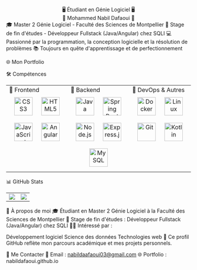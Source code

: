 <div align="center">🖥️ Étudiant en Génie Logiciel 🖥️</div>
<div align="center">👋 Mohammed Nabil Dafaoui 👋</div>
🎓 Master 2 Génie Logiciel - Faculté des Sciences de Montpellier
💼 Stage de fin d'études - Développeur Fullstack (Java/Angular) chez SQLI
💻 Passionné par la programmation, la conception logicielle et la résolution de problèmes
📚 Toujours en quête d'apprentissage et de perfectionnement

🌐 Mon Portfolio

🛠️ Compétences
<table><tr><td valign="top" width="33%">
🔹 Frontend
<div align="center"> <a href="https://www.w3schools.com/css/" target="_blank"><img style="margin: 10px" src="https://profilinator.rishav.dev/skills-assets/css3-original-wordmark.svg" alt="CSS3" height="50" /></a> <a href="https://en.wikipedia.org/wiki/HTML5" target="_blank"><img style="margin: 10px" src="https://profilinator.rishav.dev/skills-assets/html5-original-wordmark.svg" alt="HTML5" height="50" /></a> <a href="https://www.javascript.com/" target="_blank"><img style="margin: 10px" src="https://profilinator.rishav.dev/skills-assets/javascript-original.svg" alt="JavaScript" height="50" /></a> <a href="https://angular.io/" target="_blank"><img style="margin: 10px" src="https://profilinator.rishav.dev/skills-assets/angularjs-original.svg" alt="Angular" height="50" /></a> </div> </td><td valign="top" width="33%">
🔹 Backend
<div align="center"> <a href="https://www.java.com/" target="_blank"><img style="margin: 10px" src="https://profilinator.rishav.dev/skills-assets/java-original-wordmark.svg" alt="Java" height="50" /></a> <a href="https://spring.io/projects/spring-boot" target="_blank"><img style="margin: 10px" src="https://profilinator.rishav.dev/skills-assets/springio-icon.svg" alt="Spring Boot" height="50" /></a> <a href="https://nodejs.org/" target="_blank"><img style="margin: 10px" src="https://profilinator.rishav.dev/skills-assets/nodejs-original-wordmark.svg" alt="Node.js" height="50" /></a> <a href="https://expressjs.com/" target="_blank"><img style="margin: 10px" src="https://profilinator.rishav.dev/skills-assets/express-original-wordmark.svg" alt="Express.js" height="50" /></a> <a href="https://www.mysql.com/" target="_blank"><img style="margin: 10px" src="https://profilinator.rishav.dev/skills-assets/mysql-original-wordmark.svg" alt="MySQL" height="50" /></a> </div> </td><td valign="top" width="33%">
🔹 DevOps & Autres
<div align="center"> <a href="https://www.docker.com/" target="_blank"><img style="margin: 10px" src="https://profilinator.rishav.dev/skills-assets/docker-original-wordmark.svg" alt="Docker" height="50" /></a> <a href="https://www.linux.org/" target="_blank"><img style="margin: 10px" src="https://profilinator.rishav.dev/skills-assets/linux-original.svg" alt="Linux" height="50" /></a> <a href="https://git-scm.com/" target="_blank"><img style="margin: 10px" src="https://profilinator.rishav.dev/skills-assets/git-scm-icon.svg" alt="Git" height="50" /></a> <a href="https://kotlinlang.org/" target="_blank"><img style="margin: 10px" src="https://profilinator.rishav.dev/skills-assets/kotlinlang-icon.svg" alt="Kotlin" height="50" /></a> </div> </td></tr></table>
📊 GitHub Stats
<table> <tr> <td><img src="https://github-readme-stats-git-masterrstaa-rickstaa.vercel.app/api?username=NabilDafaoui&theme=dark&hide_border=true&include_all_commits=true&count_private=true" align="center" /></td> <td><img src="https://github-readme-stats-git-masterrstaa-rickstaa.vercel.app/api/top-langs/?username=NabilDafaoui&theme=dark&hide_border=true&include_all_commits=true&count_private=true&layout=compact&hide=css,html,antlr,lex" align="center" /></td> </tr> </table>
🌟 À propos de moi
🎓 Étudiant en Master 2 Génie Logiciel à la Faculté des Sciences de Montpellier
💼 Stage de fin d'études : Développeur Fullstack (Java/Angular) chez SQLI
👨‍💻 Intéressé par :

Développement logiciel
Science des données
Technologies web
🚀 Ce profil GitHub reflète mon parcours académique et mes projets personnels.

📩 Me Contacter
📧 Email : nabildaafaoui03@gmail.com
🌐 Portfolio : nabildafaoui.github.io
